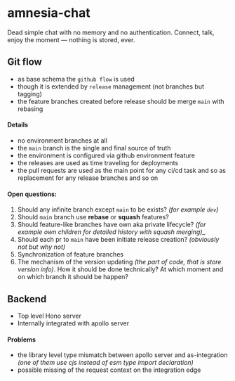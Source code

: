 # amnesia-chat
Dead simple chat with no memory and no authentication. Connect, talk, enjoy the moment — nothing is stored, ever.

## Git flow

- as base schema the `github flow` is used
- though it is extended by `release` management (not branches but tagging)
- the feature branches created before release should be merge `main` with
  rebasing

#### Details

- no environment branches at all
- the `main` branch is the single and final source of truth
- the environment is configured via github environment feature
- the releases are used as time traveling for deployments
- the pull requests are used as the main point for any ci/cd task and so as
  replacement for any release branches and so on

#### Open questions:

1. Should any infinite branch except `main` to be exists? _(for example `dev`)_
2. Should `main` branch use **rebase** or **squash** features?
3. Should feature-like branches have own aka private lifecycle? _(for example
   own children for detailed history with squash merging)__
4. Should each pr to `main` have been initiate release creation? _(obviously not
   but why not)_
5. Synchronization of feature branches
6. The mechanism of the version updating _(the part of code, that is store
   version info)_. How it should be done technically? At which moment and on
   which branch it should be happen?

## Backend

- Top level Hono server
- Internally integrated with apollo server

#### Problems

- the library level type mismatch between apollo server and as-integration _(one
  of them use cjs instead of esm type import declaration)_
- possible missing of the request context on the integration edge


